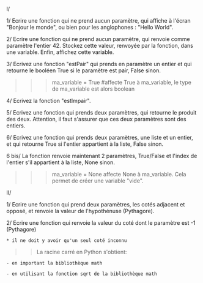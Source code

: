 I/

1/ Ecrire une fonction qui ne prend aucun paramètre, qui affiche à l'écran "Bonjour le monde", ou bien pour les anglophones : "Hello World".

2/ Ecrire une fonction qui ne prend aucun paramètre, qui renvoie comme paramètre l'entier 42. Stockez cette valeur, renvoyée par la fonction, dans une variable. Enfin, affichez cette variable.

3/ Ecrivez une fonction "estPair" qui prends en paramètre un entier et qui retourne le booléen True si le paramètre est pair, False sinon.

>>> ma_variable = True #affecte True à ma_variable, le type de ma_variable est alors boolean

4/ Ecrivez la fonction "estImpair".

5/ Ecrivez une fonction qui prends deux paramètres, qui retourne le produit des deux. Attention, il faut s'assurer que ces deux paramètres sont des entiers.

6/ Ecrivez une fonction qui prends deux paramètres, une liste et un entier, et qui retourne True si l'entier appartient à la liste, False sinon.

6 bis/ La fonction renvoie maintenant 2 paramètres, True/False et l'index de l'entier s'il appartient à la liste, None sinon.

>>> ma_variable = None affecte None à ma_variable. Cela permet de créer une variable "vide".

II/

1/ Ecrire une fonction qui prend deux paramètres, les cotés adjacent et opposé, et renvoie la valeur de l'hypothénuse (Pythagore).

2/ Ecrire une fonction qui renvoie la valeur du coté dont le paramètre est -1 (Pythagore)

    * il ne doit y avoir qu'un seul coté inconnu

 

>> La racine carré en Python s'obtient:

    - en important la bibliothèque math

    - en utilisant la fonction sqrt de la bibliothèque math